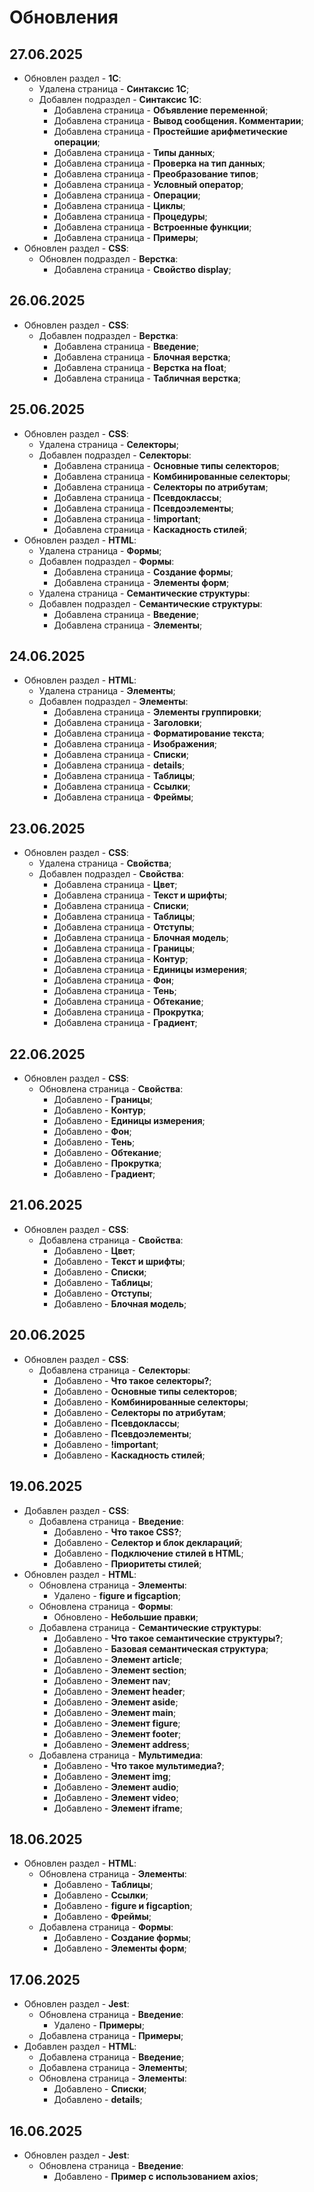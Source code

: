 # Обновления

## 27.06.2025

- Обновлен раздел - **1C**:
    - Удалена страница - **Синтаксис 1С**;
    - Добавлен подраздел - **Синтаксис 1С**:
        - Добавлена страница - **Объявление переменной**;
        - Добавлена страница - **Вывод сообщения. Комментарии**;
        - Добавлена страница - **Простейшие арифметические операции**;
        - Добавлена страница - **Типы данных**;
        - Добавлена страница - **Проверка на тип данных**;
        - Добавлена страница - **Преобразование типов**;
        - Добавлена страница - **Условный оператор**;
        - Добавлена страница - **Операции**;
        - Добавлена страница - **Циклы**;
        - Добавлена страница - **Процедуры**;
        - Добавлена страница - **Встроенные функции**;
        - Добавлена страница - **Примеры**;
- Обновлен раздел - **CSS**:
    - Обновлен подраздел - **Верстка**:
        - Добавлена страница - **Свойство display**;

## 26.06.2025

- Обновлен раздел - **CSS**:
    - Добавлен подраздел - **Верстка**:
        - Добавлена страница - **Введение**;
        - Добавлена страница - **Блочная верстка**;
        - Добавлена страница - **Верстка на float**;
        - Добавлена страница - **Табличная верстка**;

## 25.06.2025

- Обновлен раздел - **CSS**:
    - Удалена страница - **Селекторы**;
    - Добавлен подраздел - **Селекторы**:
        - Добавлена страница - **Основные типы селекторов**;
        - Добавлена страница - **Комбинированные селекторы**;
        - Добавлена страница - **Селекторы по атрибутам**;
        - Добавлена страница - **Псевдоклассы**;
        - Добавлена страница - **Псевдоэлементы**;
        - Добавлена страница - **!important**;
        - Добавлена страница - **Каскадность стилей**;
- Обновлен раздел - **HTML**:
    - Удалена страница - **Формы**;
    - Добавлен подраздел - **Формы**:
        - Добавлена страница - **Создание формы**;
        - Добавлена страница - **Элементы форм**;
    - Удалена страница - **Семантические структуры**:
    - Добавлен подраздел - **Семантические структуры**:
        - Добавлена страница - **Введение**;
        - Добавлена страница - **Элементы**;

## 24.06.2025

- Обновлен раздел - **HTML**:
    - Удалена страница - **Элементы**;
    - Добавлен подраздел - **Элементы**:
        - Добавлена страница - **Элементы группировки**;
        - Добавлена страница - **Заголовки**;
        - Добавлена страница - **Форматирование текста**;
        - Добавлена страница - **Изображения**;
        - Добавлена страница - **Списки**;
        - Добавлена страница - **details**;
        - Добавлена страница - **Таблицы**;
        - Добавлена страница - **Ссылки**;
        - Добавлена страница - **Фреймы**;

## 23.06.2025

- Обновлен раздел - **CSS**:
    - Удалена страница - **Свойства**;
    - Добавлен подраздел - **Свойства**:
        - Добавлена страница - **Цвет**;
        - Добавлена страница - **Текст и шрифты**;
        - Добавлена страница - **Списки**;
        - Добавлена страница - **Таблицы**;
        - Добавлена страница - **Отступы**;
        - Добавлена страница - **Блочная модель**;
        - Добавлена страница - **Границы**;
        - Добавлена страница - **Контур**;
        - Добавлена страница - **Единицы измерения**;
        - Добавлена страница - **Фон**;
        - Добавлена страница - **Тень**;
        - Добавлена страница - **Обтекание**;
        - Добавлена страница - **Прокрутка**;
        - Добавлена страница - **Градиент**;

## 22.06.2025

- Обновлен раздел - **CSS**:
    - Обновлена страница - **Свойства**:
        - Добавлено - **Границы**;
        - Добавлено - **Контур**;
        - Добавлено - **Единицы измерения**;
        - Добавлено - **Фон**;
        - Добавлено - **Тень**;
        - Добавлено - **Обтекание**;
        - Добавлено - **Прокрутка**;
        - Добавлено - **Градиент**;

## 21.06.2025

- Обновлен раздел - **CSS**:
    - Добавлена страница - **Свойства**:
        - Добавлено - **Цвет**;
        - Добавлено - **Текст и шрифты**;
        - Добавлено - **Списки**;
        - Добавлено - **Таблицы**;
        - Добавлено - **Отступы**;
        - Добавлено - **Блочная модель**;

## 20.06.2025

- Обновлен раздел - **CSS**:
    - Добавлена страница - **Селекторы**:
        - Добавлено - **Что такое селекторы?**;
        - Добавлено - **Основные типы селекторов**;
        - Добавлено - **Комбинированные селекторы**;
        - Добавлено - **Селекторы по атрибутам**;
        - Добавлено - **Псевдоклассы**;
        - Добавлено - **Псевдоэлементы**;
        - Добавлено - **!important**;
        - Добавлено - **Каскадность стилей**;

## 19.06.2025

- Добавлен раздел - **CSS**:
    - Добавлена страница - **Введение**:
        - Добавлено - **Что такое CSS?**;
        - Добавлено - **Селектор и блок деклараций**;
        - Добавлено - **Подключение стилей в HTML**;
        - Добавлено - **Приоритеты стилей**;
- Обновлен раздел - **HTML**:
    - Обновлена страница - **Элементы**:
        - Удалено - **figure и figcaption**;
    - Обновлена страница - **Формы**:
        - Обновлено - **Небольшие правки**;
    - Добавлена страница - **Семантические структуры**:
        - Добавлено - **Что такое семантические структуры?**;
        - Добавлено - **Базовая семантическая структура**;
        - Добавлено - **Элемент article**;
        - Добавлено - **Элемент section**;
        - Добавлено - **Элемент nav**;
        - Добавлено - **Элемент header**;
        - Добавлено - **Элемент aside**;
        - Добавлено - **Элемент main**;
        - Добавлено - **Элемент figure**;
        - Добавлено - **Элемент footer**;
        - Добавлено - **Элемент address**;
    - Добавлена страница - **Мультимедиа**:
        - Добавлено - **Что такое мультимедиа?**;
        - Добавлено - **Элемент img**;
        - Добавлено - **Элемент audio**;
        - Добавлено - **Элемент video**;
        - Добавлено - **Элемент iframe**;

## 18.06.2025

- Обновлен раздел - **HTML**:
    - Обновлена страница - **Элементы**:
        - Добавлено - **Таблицы**;
        - Добавлено - **Ссылки**;
        - Добавлено - **figure и figcaption**;
        - Добавлено - **Фреймы**;
    - Добавлена страница - **Формы**:
        - Добавлено - **Создание формы**;
        - Добавлено - **Элементы форм**;

## 17.06.2025

- Обновлен раздел - **Jest**:
    - Обновлена страница - **Введение**:
        - Удалено - **Примеры**;
    - Добавлена страница - **Примеры**;
- Добавлен раздел - **HTML**:
    - Добавлена страница - **Введение**;
    - Добавлена страница - **Элементы**;
    - Обновлена страница - **Элементы**:
        - Добавлено - **Списки**;
        - Добавлено - **details**;

## 16.06.2025

- Обновлен раздел - **Jest**:
    - Обновлена страница - **Введение**:
        - Добавлено - **Пример с использованием axios**;
